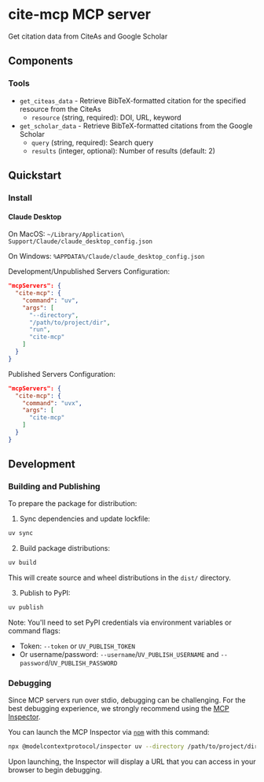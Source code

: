# cite-mcp MCP server

Get citation data from CiteAs and Google Scholar

## Components

### Tools

* `get_citeas_data` - Retrieve BibTeX-formatted citation for the specified resource from the CiteAs
  * `resource` (string, required): DOI, URL, keyword
* `get_scholar_data` - Retrieve BibTeX-formatted citations from the Google Scholar
  * `query` (string, required): Search query
  * `results` (integer, optional): Number of results (default: 2)

## Quickstart

### Install

#### Claude Desktop

On MacOS: `~/Library/Application\ Support/Claude/claude_desktop_config.json`

On Windows: `%APPDATA%/Claude/claude_desktop_config.json`

Development/Unpublished Servers Configuration:

```json
"mcpServers": {
  "cite-mcp": {
    "command": "uv",
    "args": [
      "--directory",
      "/path/to/project/dir",
      "run",
      "cite-mcp"
    ]
  }
}
```

Published Servers Configuration:

```json
"mcpServers": {
  "cite-mcp": {
    "command": "uvx",
    "args": [
      "cite-mcp"
    ]
  }
}
```

## Development

### Building and Publishing

To prepare the package for distribution:

1. Sync dependencies and update lockfile:
```bash
uv sync
```

2. Build package distributions:
```bash
uv build
```

This will create source and wheel distributions in the `dist/` directory.

3. Publish to PyPI:
```bash
uv publish
```

Note: You'll need to set PyPI credentials via environment variables or command flags:
- Token: `--token` or `UV_PUBLISH_TOKEN`
- Or username/password: `--username`/`UV_PUBLISH_USERNAME` and `--password`/`UV_PUBLISH_PASSWORD`

### Debugging

Since MCP servers run over stdio, debugging can be challenging. For the best debugging
experience, we strongly recommend using the [MCP Inspector](https://github.com/modelcontextprotocol/inspector).

You can launch the MCP Inspector via [`npm`](https://docs.npmjs.com/downloading-and-installing-node-js-and-npm) with this command:

```bash
npx @modelcontextprotocol/inspector uv --directory /path/to/project/dir run cite-mcp
```

Upon launching, the Inspector will display a URL that you can access in your browser to begin debugging.
